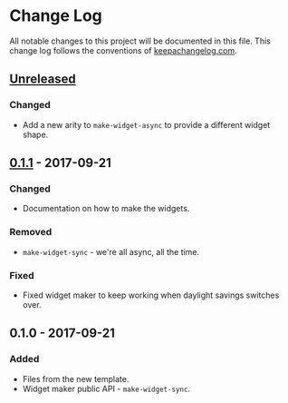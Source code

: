 # Change Log
All notable changes to this project will be documented in this file. This change log follows the conventions of [keepachangelog.com](http://keepachangelog.com/).

## [Unreleased]
### Changed
- Add a new arity to `make-widget-async` to provide a different widget shape.

## [0.1.1] - 2017-09-21
### Changed
- Documentation on how to make the widgets.

### Removed
- `make-widget-sync` - we're all async, all the time.

### Fixed
- Fixed widget maker to keep working when daylight savings switches over.

## 0.1.0 - 2017-09-21
### Added
- Files from the new template.
- Widget maker public API - `make-widget-sync`.

[Unreleased]: https://github.com/your-name/my-first-app/compare/0.1.1...HEAD
[0.1.1]: https://github.com/your-name/my-first-app/compare/0.1.0...0.1.1

